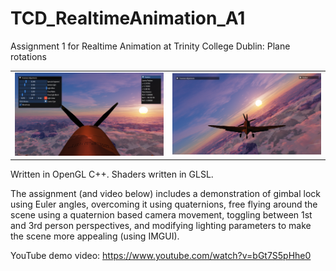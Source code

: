 # TCD_RealtimeAnimation_A1
Assignment 1 for Realtime Animation at Trinity College Dublin: Plane rotations

<table>
  <tr>
    <td><img src="screenshots/ss2.png" width="400"/></td>
    <td><img src="screenshots/ss1.png" width="400"/></td>
  </tr>
</table>

Written in OpenGL C++. Shaders written in GLSL.

The assignment (and video below) includes a demonstration of gimbal lock using Euler angles, overcoming it using quaternions, free flying around the scene using a quaternion based camera movement, toggling between 1st and 3rd person perspectives, and modifying lighting parameters to make the scene more appealing (using IMGUI).

YouTube demo video: https://www.youtube.com/watch?v=bGt7S5pHhe0
